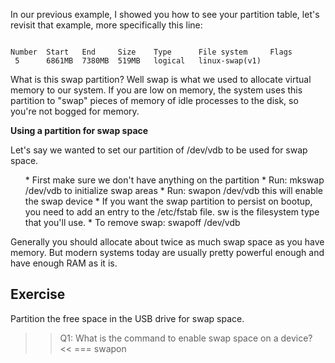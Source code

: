 In our previous example, I showed you how to see your partition table, let's revisit that example, more specifically this line:

```

Number  Start   End     Size    Type      File system     Flags
 5      6861MB  7380MB  519MB   logical   linux-swap(v1)

```

What is this swap partition? Well swap is what we used to allocate virtual memory to our system. If you are low on memory, the system uses this partition to "swap" pieces of memory of idle processes to the disk, so you're not bogged for memory.

**Using a partition for swap space**

Let's say we wanted to set our partition of /dev/vdb to be used for swap space. 

<ol>
* First make sure we don't have anything on the partition
* Run: mkswap /dev/vdb to initialize swap areas
* Run: swapon /dev/vdb this will enable the swap device
* If you want the swap partition to persist on bootup, you need to add an entry to the /etc/fstab file. sw is the filesystem type that you'll use.
* To remove swap: swapoff /dev/vdb
</ol>

Generally you should allocate about twice as much swap space as you have memory. But modern systems today are usually pretty powerful enough and have enough RAM as it is.

## Exercise

Partition the free space in the USB drive for swap space.

>>Q1: What is the command to enable swap space on a device? <<
=== swapon
